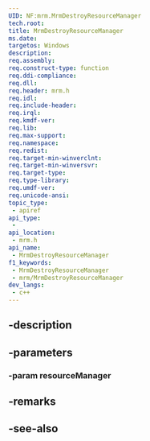 ```yaml
---
UID: NF:mrm.MrmDestroyResourceManager
tech.root: 
title: MrmDestroyResourceManager
ms.date: 
targetos: Windows
description: 
req.assembly: 
req.construct-type: function
req.ddi-compliance: 
req.dll: 
req.header: mrm.h
req.idl: 
req.include-header: 
req.irql: 
req.kmdf-ver: 
req.lib: 
req.max-support: 
req.namespace: 
req.redist: 
req.target-min-winverclnt: 
req.target-min-winversvr: 
req.target-type: 
req.type-library: 
req.umdf-ver: 
req.unicode-ansi: 
topic_type:
 - apiref
api_type:
 - 
api_location:
 - mrm.h
api_name:
 - MrmDestroyResourceManager
f1_keywords:
 - MrmDestroyResourceManager
 - mrm/MrmDestroyResourceManager
dev_langs:
 - c++
---
```


## -description

## -parameters

### -param resourceManager

## -remarks

## -see-also

